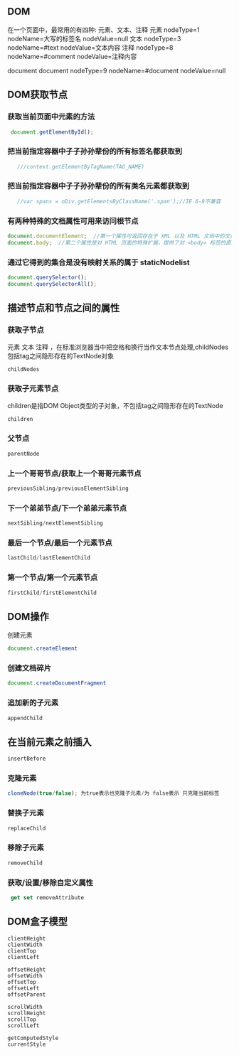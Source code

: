 ## DOM
在一个页面中，最常用的有四种: 元素、文本、注释
元素 nodeType=1 nodeName=大写的标签名 nodeValue=null
文本 nodeType=3 nodeName=#text nodeValue=文本内容
注释 nodeType=8 nodeName=#comment nodeValue=注释内容

document
document nodeType=9 nodeName=#document nodeValue=null

## DOM获取节点
### 获取当前页面中元素的方法
```javascript
 document.getElementById();
```
### 把当前指定容器中子子孙孙辈份的所有标签名都获取到
```javascript
   ///context.getElementByTagName(TAG_NAME)
```
### 把当前指定容器中子子孙孙辈份的所有类名元素都获取到
```javascript
   //var spans = oDiv.getElementsByClassName('.span');//IE 6-8不兼容
```
### 有两种特殊的文档属性可用来访问根节点
```javascript
document.documentElement;  //第一个属性可返回存在于 XML 以及 HTML 文档中的文档根节点
document.body;  //第二个属性是对 HTML 页面的特殊扩展，提供了对 <body> 标签的直接访问。
```
### 通过它得到的集合是没有映射关系的属于 staticNodelist
```javascript
document.querySelector();
document.querySelectorAll();
```


## 描述节点和节点之间的属性
### 获取子节点
元素 文本 注释 ，在标准浏览器当中把空格和换行当作文本节点处理,childNodes包括tag之间隐形存在的TextNode对象
```javascript
childNodes
```
### 获取子元素节点
children是指DOM Object类型的子对象，不包括tag之间隐形存在的TextNode
```javascript
children
```

### 父节点
```javascript
parentNode
```

### 上一个哥哥节点/获取上一个哥哥元素节点
```javascript
previousSibling/previousElementSibling
```

### 下一个弟弟节点/下一个弟弟元素节点
```javascript
nextSibling/nextElementSibling
```

### 最后一个节点/最后一个元素节点
```javascript
lastChild/lastElementChild
```

### 第一个节点/第一个元素节点
```javascript
firstChild/firstElementChild
```


## DOM操作
创建元素
```javascript
document.createElement
```

### 创建文档碎片
```javascript
document.createDocumentFragment
```

### 追加新的子元素
```javascript
appendChild
```

## 在当前元素之前插入
```javascript
insertBefore
```

### 克隆元素
```javascript
cloneNode(true/false); 为true表示也克隆子元素/为 false表示 只克隆当前标签
````

### 替换子元素
```javascript
replaceChild
```

### 移除子元素
```javascript
removeChild
```

### 获取/设置/移除自定义属性
```javascript
 get set removeAttribute
```


## DOM盒子模型
```
clientHeight
clientWidth
clientTop
clientLeft

offsetHeight
offsetWidth
offsetTop
offsetLeft
offsetParent

scrollWidth
scrollHeight
scrollTop
scrollLeft

getComputedStyle
currentStyle
```
